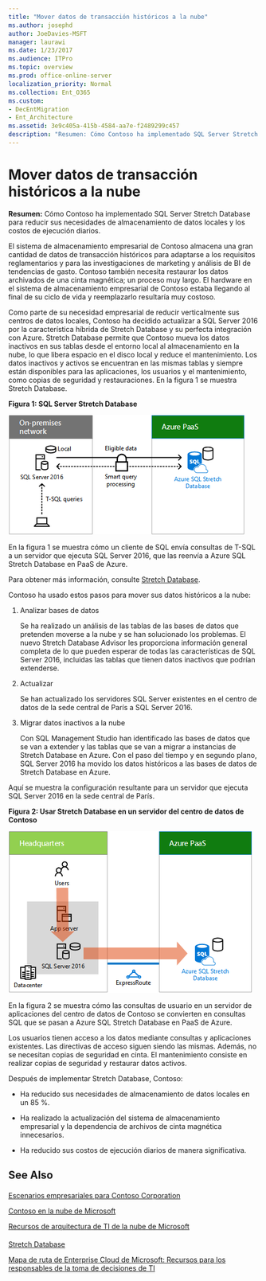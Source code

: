 ```yaml
---
title: "Mover datos de transacción históricos a la nube"
ms.author: josephd
author: JoeDavies-MSFT
manager: laurawi
ms.date: 1/23/2017
ms.audience: ITPro
ms.topic: overview
ms.prod: office-online-server
localization_priority: Normal
ms.collection: Ent_O365
ms.custom:
- DecEntMigration
- Ent_Architecture
ms.assetid: 3e9c405a-415b-4584-aa7e-f2489299c457
description: "Resumen: Cómo Contoso ha implementado SQL Server Stretch Database para reducir sus necesidades de almacenamiento de datos locales y los costos de ejecución diarios."
---
```


# Mover datos de transacción históricos a la nube

 **Resumen:** Cómo Contoso ha implementado SQL Server Stretch Database para reducir sus necesidades de almacenamiento de datos locales y los costos de ejecución diarios.
  
El sistema de almacenamiento empresarial de Contoso almacena una gran cantidad de datos de transacción históricos para adaptarse a los requisitos reglamentarios y para las investigaciones de marketing y análisis de BI de tendencias de gasto. Contoso también necesita restaurar los datos archivados de una cinta magnética; un proceso muy largo. El hardware en el sistema de almacenamiento empresarial de Contoso estaba llegando al final de su ciclo de vida y reemplazarlo resultaría muy costoso. 
  
Como parte de su necesidad empresarial de reducir verticalmente sus centros de datos locales, Contoso ha decidido actualizar a SQL Server 2016 por la característica híbrida de Stretch Database y su perfecta integración con Azure. Stretch Database permite que Contoso mueva los datos inactivos en sus tablas desde el entorno local al almacenamiento en la nube, lo que libera espacio en el disco local y reduce el mantenimiento. Los datos inactivos y activos se encuentran en las mismas tablas y siempre están disponibles para las aplicaciones, los usuarios y el mantenimiento, como copias de seguridad y restauraciones. En la figura 1 se muestra Stretch Database.
  
**Figura 1: SQL Server Stretch Database**

![SQL Server Stretch Database como solución de datos híbrido](images/ce6fc5e0-55d0-41a4-9baa-03180ac7b009.png)
  
En la figura 1 se muestra cómo un cliente de SQL envía consultas de T-SQL a un servidor que ejecuta SQL Server 2016, que las reenvía a Azure SQL Stretch Database en PaaS de Azure.
  
Para obtener más información, consulte [Stretch Database](https://msdn.microsoft.com/es-es/library/dn935011.asp).
  
Contoso ha usado estos pasos para mover sus datos históricos a la nube:
  
1. Analizar bases de datos
    
    Se ha realizado un análisis de las tablas de las bases de datos que pretenden moverse a la nube y se han solucionado los problemas. El nuevo Stretch Database Advisor les proporciona información general completa de lo que pueden esperar de todas las características de SQL Server 2016, incluidas las tablas que tienen datos inactivos que podrían extenderse.
    
2. Actualizar
    
    Se han actualizado los servidores SQL Server existentes en el centro de datos de la sede central de París a SQL Server 2016.
    
3. Migrar datos inactivos a la nube
    
    Con SQL Management Studio han identificado las bases de datos que se van a extender y las tablas que se van a migrar a instancias de Stretch Database en Azure. Con el paso del tiempo y en segundo plano, SQL Server 2016 ha movido los datos históricos a las bases de datos de Stretch Database en Azure.
    
Aquí se muestra la configuración resultante para un servidor que ejecuta SQL Server 2016 en la sede central de París.
  
**Figura 2: Usar Stretch Database en un servidor del centro de datos de Contoso**

![SQL Server Stretch Database de configuración de Contoso para un solo equipo que ejecuta SQL Server](images/d50b227d-00e9-47df-b87c-3e9119729aa1.png)
  
En la figura 2 se muestra cómo las consultas de usuario en un servidor de aplicaciones del centro de datos de Contoso se convierten en consultas SQL que se pasan a Azure SQL Stretch Database en PaaS de Azure.
  
Los usuarios tienen acceso a los datos mediante consultas y aplicaciones existentes. Las directivas de acceso siguen siendo las mismas. Además, no se necesitan copias de seguridad en cinta. El mantenimiento consiste en realizar copias de seguridad y restaurar datos activos.
  
Después de implementar Stretch Database, Contoso:
  
- Ha reducido sus necesidades de almacenamiento de datos locales en un 85 %.
    
- Ha realizado la actualización del sistema de almacenamiento empresarial y la dependencia de archivos de cinta magnética innecesarios.
    
- Ha reducido sus costos de ejecución diarios de manera significativa.
    
## See Also

#### 

[Escenarios empresariales para Contoso Corporation](enterprise-scenarios-for-the-contoso-corporation.md)
  
[Contoso en la nube de Microsoft](contoso-in-the-microsoft-cloud.md)
  
[Recursos de arquitectura de TI de la nube de Microsoft](microsoft-cloud-it-architecture-resources.md)
#### 

[Stretch Database](https://msdn.microsoft.com/library/dn935011.asp)
  
[Mapa de ruta de Enterprise Cloud de Microsoft: Recursos para los responsables de la toma de decisiones de TI](https://sway.com/FJ2xsyWtkJc2taR)

